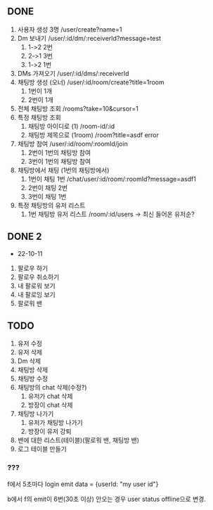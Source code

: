 ## DONE

1. 사용자 생성 3명 /user/create?name=1
2. Dm 보내기 /user/:id/dm/:receiverId?message=test
   1. 1->2 2번
   2. 2->1 3번
   3. 1->2 1번
3. DMs 가져오기 /user/:id/dms/:receiverId
4. 채팅방 생성 (오너) /user/:id/room/create?title=1room
   1. 1번이 1개
   2. 2번이 1개
5. 전체 채팅방 조회 /rooms?take=10&cursor=1
6. 특정 채팅방 조회
   1. 채팅방 아이디로 (1) /room-id/:id
   2. 채팅방 제목으로 (1room) /room?title=asdf error
7. 채팅방 참여 /user/:id/room/:roomId/join
   1. 2번이 1번의 채팅방 참여
   2. 3번이 1번의 채팅방 참여
8. 채팅방에서 채팅 (1번의 채팅방에서)
   1. 1번이 채팅 1번 /chat/user/:id/room/:roomId?message=asdf1
   2. 2번이 채팅 2번
   3. 3번이 채팅 1번
9. 특정 채팅방의 유저 리스트
   1. 1번 채팅방 유저 리스트 /room/:id/users -> 최신 들어온 유저순?

## DONE 2
* 22-10-11

1. 팔로우 하기
2. 팔로우 취소하기
4. 내 팔로워 보기
5. 내 팔로잉 보기
6. 팔로워 밴

## TODO

1. 유저 수정
2. 유저 삭제
3. Dm 삭제
4. 채팅방 삭제
5. 채팅방 수정
6. 채팅방의 chat 삭제(수정?)
   1. 유저가 chat 삭제
   2. 방장이 chat 삭제
7. 채팅방 나가기
   1. 유저가 채팅방 나가기
   2. 방장이 유저 강퇴
8. 밴에 대한 리스트(테이블)(팔로워 밴, 채팅방 밴)
9. 로그 테이블 만들기

### ???

f에서 5초마다 login emit data = {userId: "my user id"}

b에서 f의 emit이 6번(30초 이상) 안오는 경우 user status offline으로 변경.
